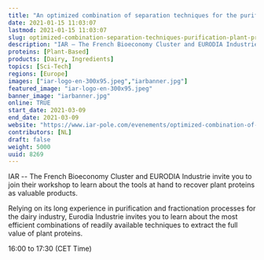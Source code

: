 ```yaml
---
title: "An optimized combination of separation techniques for the purification of plant proteins"
date: 2021-01-15 11:03:07
lastmod: 2021-01-15 11:03:07
slug: optimized-combination-separation-techniques-purification-plant-proteins
description: "IAR – The French Bioeconomy Cluster and EURODIA Industrie invite you to join their workshop to learn about the tools at hand to recover plant proteins as valuable products.Relying on its long experience in purification and fractionation processes for the dairy industry, Eurodia Industrie invites you to learn about the most efficient combinations of readily available techniques to extract the full value of plant proteins.16:00 to 17:30 (CET Time)"
proteins: [Plant-Based]
products: [Dairy, Ingredients]
topics: [Sci-Tech]
regions: [Europe]
images: ["iar-logo-en-300x95.jpeg","iarbanner.jpg"]
featured_image: "iar-logo-en-300x95.jpeg"
banner_image: "iarbanner.jpg"
online: TRUE
start_date: 2021-03-09
end_date: 2021-03-09
website: "https://www.iar-pole.com/evenements/optimized-combination-of-separation-technics/"
contributors: [NL]
draft: false
weight: 5000
uuid: 8269
---
```

IAR -- The French Bioeconomy Cluster and EURODIA Industrie invite you to
join their workshop to learn about the tools at hand to recover plant
proteins as valuable products.

Relying on its long experience in purification and fractionation
processes for the dairy industry, Eurodia Industrie invites you to learn
about the most efficient combinations of readily available techniques to
extract the full value of plant proteins.

16:00 to 17:30 (CET Time)
